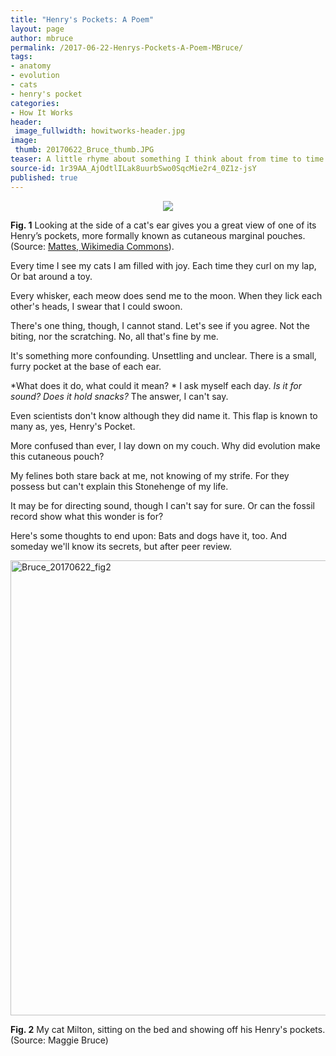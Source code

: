 ```yaml
---
title: "Henry's Pockets: A Poem"
layout: page
author: mbruce
permalink: /2017-06-22-Henrys-Pockets-A-Poem-MBruce/
tags:
- anatomy
- evolution
- cats
- henry's pocket
categories:
- How It Works
header:
 image_fullwidth: howitworks-header.jpg
image:
 thumb: 20170622_Bruce_thumb.JPG
teaser: A little rhyme about something I think about from time to time.
source-id: 1r39AA_AjOdtlILak8uurbSwo0SqcMie2r4_0Z1z-jsY
published: true
---
```


<div style="text-align:center"><img src ="https://upload.wikimedia.org/wikipedia/commons/4/4f/Katzenohr_seitlich.JPG"/></div>

**Fig. 1** Looking at the side of a cat's ear gives you a great view of one of its Henry’s pockets, more formally known as cutaneous marginal pouches. (Source: [Mattes, Wikimedia Commons](https://en.wikipedia.org/wiki/Henry%27s_pocket)). 

Every time I see my cats
I am filled with joy.
Each time they curl on my lap,
Or bat around a toy. 


Every whisker, each meow 
does send me to the moon. 
When they lick each other's heads, 
I swear that I could swoon. 


There's one thing, though, I cannot stand. 
Let's see if you agree. 
Not the biting, nor the scratching.
No, all that's fine by me. 


It's something more confounding. 
Unsettling and unclear.
There is a small, furry pocket
at the base of each ear. 


*What does it do, what could it mean? *
I ask myself each day. 
*Is it for sound? Does it hold snacks?*
The answer, I can't say.


Even scientists don't know 
although they did name it.
This flap is known to many
as, yes, Henry's Pocket.


More confused than ever,
I lay down on my couch. 
Why did evolution make
this cutaneous pouch?


My felines both stare back at me, 
not knowing of my strife. 
For they possess but can't explain
this Stonehenge of my life. 


It may be for directing sound,
though I can't say for sure.
Or can the fossil record show 
what this wonder is for?


Here's some thoughts to end upon:
Bats and dogs have it, too.
And someday we'll know its secrets,
but after peer review.


<a data-flickr-embed="true"  href="https://www.flickr.com/photos/139839751@N06/35314954281/in/dateposted-friend/" title="Bruce_20170622_fig2"><img src="https://c1.staticflickr.com/5/4254/35314954281_4939c92306_b.jpg" width="544" height="728" alt="Bruce_20170622_fig2"></a><script async src="//embedr.flickr.com/assets/client-code.js" charset="utf-8"></script>

**Fig. 2** My cat Milton, sitting on the bed and showing off his Henry's pockets. (Source: Maggie Bruce)

